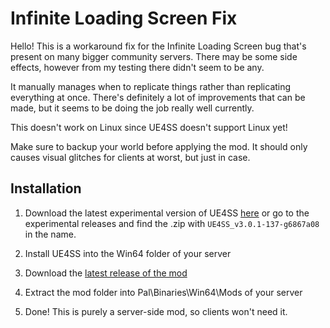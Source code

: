 # Infinite Loading Screen Fix

Hello! This is a workaround fix for the Infinite Loading Screen bug that's present on many bigger community servers. There may be some side effects, however from my testing there didn't seem to be any.

It manually manages when to replicate things rather than replicating everything at once. There's definitely a lot of improvements that can be made, but it seems to be doing the job really well currently.

This doesn't work on Linux since UE4SS doesn't support Linux yet!

Make sure to backup your world before applying the mod. It should only causes visual glitches for clients at worst, but just in case.

## Installation

1. Download the latest experimental version of UE4SS [here](https://github.com/UE4SS-RE/RE-UE4SS/releases/download/experimental/UE4SS_v3.0.1-137-g6867a08.zip) or go to the experimental releases and find the .zip with `UE4SS_v3.0.1-137-g6867a08` in the name.

2. Install UE4SS into the Win64 folder of your server

3. Download the [latest release of the mod](https://github.com/Okaetsu/InfiniteLoadingFix/releases/tag/v0.2.0)

4. Extract the mod folder into Pal\Binaries\Win64\Mods of your server

5. Done! This is purely a server-side mod, so clients won't need it.
